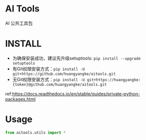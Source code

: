 # AI Tools
AI 公共工具包

# INSTALL
+ 为确保安装成功，建议先升级setuptools: `pip install --upgrade setuptools`
+ 有Git权限安装方式：`pip install -U git+https://github.com/huangyangke/aitools.git`
+ 无Git权限安装方式：`pip install -U git+https://huangyangke:{token}@github.com/huangyangke/aitools.git`

ref:https://docs.readthedocs.io/en/stable/guides/private-python-packages.html

# Usage
```python
from aitools.utils import *
```
